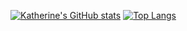[![Katherine's GitHub stats](https://github-readme-stats.vercel.app/api?username=kath3rine)](https://github.com/anuraghazra/github-readme-stats)
[![Top Langs](https://github-readme-stats.vercel.app/api/top-langs/?username=kath3rine&layout=compact&exclude_repo=research,art-portfolio&langs_count=10)](https://github.com/anuraghazra/github-readme-stats)
